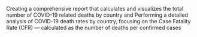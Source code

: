 Creating  a comprehensive report that calculates and visualizes the total number of COVID-19 related deaths by country and Performing  a detailed analysis of COVID-19 death rates by country, focusing on the Case Fatality Rate (CFR) — calculated as the number of deaths per confirmed cases
